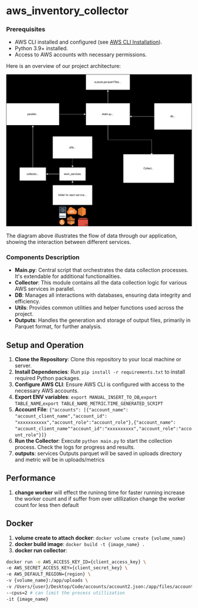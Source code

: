 # aws_inventory_collector

### Prerequisites
- AWS CLI installed and configured (see [AWS CLI Installation](https://aws.amazon.com/cli/)).
- Python 3.9+ installed.
- Access to AWS accounts with necessary permissions.

Here is an overview of our project architecture:

![Project Architecture Diagram](Readme/collector.svg?raw=true)

The diagram above illustrates the flow of data through our application, showing the interaction between different services.



### Components Description

- **Main.py**: Central script that orchestrates the data collection processes. It's extendable for additional functionalities.
- **Collector**: This module contains all the data collection logic for various AWS services in parallel.
- **DB**: Manages all interactions with databases, ensuring data integrity and efficiency.
- **Utils**: Provides common utilities and helper functions used across the project.
- **Outputs**: Handles the generation and storage of output files, primarily in Parquet format, for further analysis.

## Setup and Operation
1. **Clone the Repository**: Clone this repository to your local machine or server.
2. **Install Dependencies**: Run `pip install -r requirements.txt` to install required Python packages.
3. **Configure AWS CLI**: Ensure AWS CLI is configured with access to the necessary AWS accounts.
4. **Export ENV variables**: `export MANUAL_INSERT_TO_DB`,`export TABLE_NAME`,`export TABLE_NAME_METRIC`.`TIME_GENERATED_SCRIPT`
5. **Account File**: ```{"accounts": [{"account_name": "account_client_name","account_id": "xxxxxxxxxxx","account_role":"account_role"},{"account_name": "account_client_name""account_id":"xxxxxxxxxx","account_role":"account_role"}]}```
6. **Run the Collector**: Execute `python main.py` to start the collection process. Check the logs for progress and results.
7. **outputs**: services Outputs parquet will be saved in uploads directory and metric will be in uploads/metrics


## Performance
1. **change worker** will effect the runinng time for faster running increase the worker count and if suffer from over utillization change the worker count for less then default




## Docker
1. **volume create to attach docker**: `docker volume create {volume_name}`
2. **docker build image**: `docker build -t {image_name} .`
3. **docker run collector**:
```bash
docker run -e AWS_ACCESS_KEY_ID={client_access_key} \
-e AWS_SECRET_ACCESS_KEY={client_secret_key} \
-e AWS_DEFAULT_REGION={region} \
-v {volume_name}:/app/uploads \
-v /Users/{user}/Desktop/Code/accounts/account2.json:/app/files/account.json \ # for using the accounts.json for give the process to run over the specific client with this json \
--cpus=2 # can limit the process utillization
-it {image_name}




